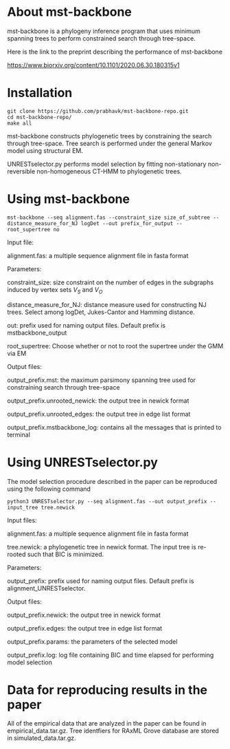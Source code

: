 # About mst-backbone

mst-backbone is a phylogeny inference program that uses minimum spanning trees to perform constrained search through tree-space. 

Here is the link to the preprint describing the performance of mst-backbone 

https://www.biorxiv.org/content/10.1101/2020.06.30.180315v1

# Installation


```console
git clone https://github.com/prabhavk/mst-backbone-repo.git 
cd mst-backbone-repo/
make all

```

mst-backbone constructs phylogenetic trees by constraining the search through tree-space. Tree search is performed under the general Markov model using structural EM. 

 
UNRESTselector.py performs model selection by fitting non-stationary non-reversible non-homogeneous CT-HMM to phylogenetic trees. 

# Using mst-backbone

```console
mst-backbone --seq alignment.fas --constraint_size size_of_subtree --distance_measure_for_NJ logDet --out prefix_for_output --root_supertree no
```
Input file:

alignment.fas: a multiple sequence alignment file in fasta format

Parameters:

constraint_size: size constraint on the number of edges in the subgraphs induced by vertex sets $V_S$ and $V_O$ 

distance_measure_for_NJ: distance measure used for constructing NJ trees. Select among logDet, Jukes-Cantor and Hamming distance.

out: prefix used for naming output files. Default prefix is mstbackbone_output

root_supertree: Choose whether or not to root the supertree under the GMM via EM

Output files:

output_prefix.mst: the maximum parsimony spanning tree used for constraining search through tree-space 

output_prefix.unrooted_newick: the output tree in newick format

output_prefix.unrooted_edges: the output tree in edge list format

output_prefix.mstbackbone_log: contains all the messages that is printed to terminal

# Using UNRESTselector.py

The model selection procedure described in the paper can be reproduced using the following command

```console
python3 UNRESTselector.py --seq alignment.fas --out output_prefix --input_tree tree.newick
```

Input files:

alignment.fas: a multiple sequence alignment file in fasta format

tree.newick: a phylogenetic tree in newick format. The input tree is re-rooted such that BIC is minimized.

Parameters:

output_prefix: prefix used for naming output files. Default prefix is alignment_UNRESTselector.

Output files:

output_prefix.newick: the output tree in newick format 

output_prefix.edges: the output tree in edge list format 

output_prefix.params: the parameters of the selected model

output_prefix.log: log file containing BIC and time elapsed for performing model selection

# Data for reproducing results in the paper

All of the empirical data that are analyzed in the paper can be found in empirical_data.tar.gz. Tree identfiers for RAxML Grove database are stored in simulated_data.tar.gz.

